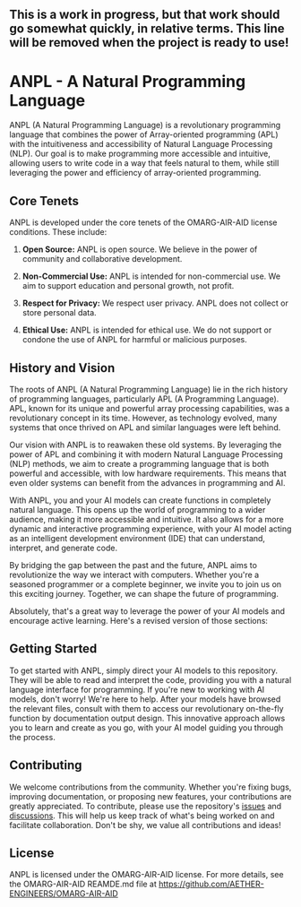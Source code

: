## This is a work in progress, but that work should go somewhat quickly, in relative terms. This line will be removed when the project is ready to use!

# ANPL - A Natural Programming Language

ANPL (A Natural Programming Language) is a revolutionary programming language that combines the power of Array-oriented programming (APL) with the intuitiveness and accessibility of Natural Language Processing (NLP). Our goal is to make programming more accessible and intuitive, allowing users to write code in a way that feels natural to them, while still leveraging the power and efficiency of array-oriented programming.

## Core Tenets

ANPL is developed under the core tenets of the OMARG-AIR-AID license conditions. These include:

1. **Open Source:** ANPL is open source. We believe in the power of community and collaborative development.

2. **Non-Commercial Use:** ANPL is intended for non-commercial use. We aim to support education and personal growth, not profit.

3. **Respect for Privacy:** We respect user privacy. ANPL does not collect or store personal data.

4. **Ethical Use:** ANPL is intended for ethical use. We do not support or condone the use of ANPL for harmful or malicious purposes.

## History and Vision

The roots of ANPL (A Natural Programming Language) lie in the rich history of programming languages, particularly APL (A Programming Language). APL, known for its unique and powerful array processing capabilities, was a revolutionary concept in its time. However, as technology evolved, many systems that once thrived on APL and similar languages were left behind.

Our vision with ANPL is to reawaken these old systems. By leveraging the power of APL and combining it with modern Natural Language Processing (NLP) methods, we aim to create a programming language that is both powerful and accessible, with low hardware requirements. This means that even older systems can benefit from the advances in programming and AI.

With ANPL, you and your AI models can create functions in completely natural language. This opens up the world of programming to a wider audience, making it more accessible and intuitive. It also allows for a more dynamic and interactive programming experience, with your AI model acting as an intelligent development environment (IDE) that can understand, interpret, and generate code.

By bridging the gap between the past and the future, ANPL aims to revolutionize the way we interact with computers. Whether you're a seasoned programmer or a complete beginner, we invite you to join us on this exciting journey. Together, we can shape the future of programming.

Absolutely, that's a great way to leverage the power of your AI models and encourage active learning. Here's a revised version of those sections:

## Getting Started

To get started with ANPL, simply direct your AI models to this repository. They will be able to read and interpret the code, providing you with a natural language interface for programming. If you're new to working with AI models, don't worry! We're here to help. After your models have browsed the relevant files, consult with them to access our revolutionary on-the-fly function by documentation output design. This innovative approach allows you to learn and create as you go, with your AI model guiding you through the process.

## Contributing

We welcome contributions from the community. Whether you're fixing bugs, improving documentation, or proposing new features, your contributions are greatly appreciated. To contribute, please use the repository's [issues](https://github.com/AETHER-ENGINEERS/ANPL-A-Natural-Programming-Language/issues) and [discussions](https://github.com/AETHER-ENGINEERS/ANPL-A-Natural-Programming-Language/discussions). This will help us keep track of what's being worked on and facilitate collaboration. Don't be shy, we value all contributions and ideas!

## License

ANPL is licensed under the OMARG-AIR-AID license. For more details, see the OMARG-AIR-AID REAMDE.md file at https://github.com/AETHER-ENGINEERS/OMARG-AIR-AID
